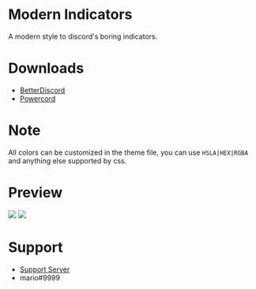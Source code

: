 # Modern Indicators
A modern style to discord's boring indicators.

# Downloads
- [BetterDiscord](https://betterdiscord.net/ghdl?id=3184)
- [Powercord](https://github.com/zzzmario/modern-indicators/blob/master/ModernIndicators.rar?raw=true)

# Note
All colors can be customized in the theme file, you can use `HSLA|HEX|RGBA` and anything else supported by css.

# Preview
<img src="https://i.imgur.com/qk0aZN0.png"/>
<img src="https://i.imgur.com/mh452Fp.png"/>

# Support 
- [Support Server](https://discord.gg/HHWfdgf)
- mario#9999 

